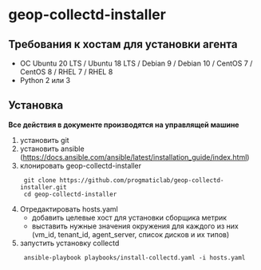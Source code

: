 # geop-collectd-installer

## Требования к хостам для установки агента
 * ОС Ubuntu 20 LTS / Ubuntu 18 LTS / Debian 9 / Debian 10 / CentOS 7 / CentOS 8 / RHEL 7 / RHEL 8
 * Python 2 или 3
 
## Установка
**Все действия в документе производятся на управлящей машине**
1. установить git
1. установить ansible (https://docs.ansible.com/ansible/latest/installation_guide/index.html)
1. клонировать geop-collectd-installer
   ```
    git clone https://github.com/progmaticlab/geop-collectd-installer.git
    cd geop-collectd-installer
   ```
1. Отредактировать hosts.yaml
   - добавить целевые хост для установки сборщика метрик
   - выставить нужные значения окружения для каждого из них (vm_id, tenant_id, agent_server, список дисков и их типов)
1. запустить установку collectd
   ```
    ansible-playbook playbooks/install-collectd.yaml -i hosts.yaml
   ```
